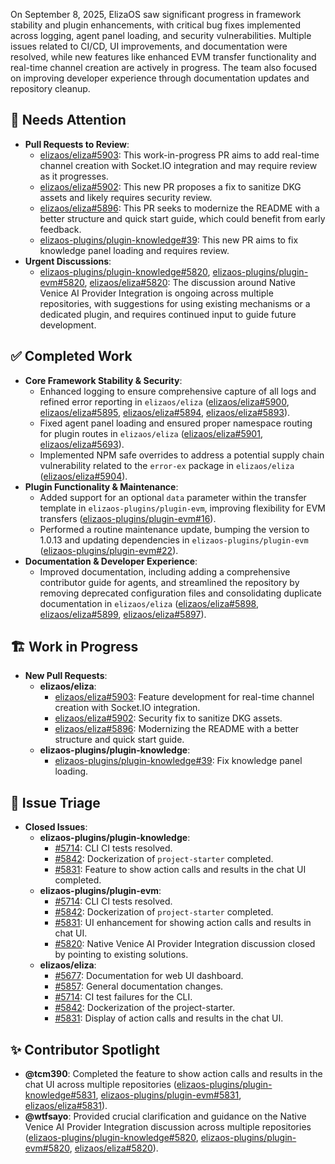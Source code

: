 On September 8, 2025, ElizaOS saw significant progress in framework stability and plugin enhancements, with critical bug fixes implemented across logging, agent panel loading, and security vulnerabilities. Multiple issues related to CI/CD, UI improvements, and documentation were resolved, while new features like enhanced EVM transfer functionality and real-time channel creation are actively in progress. The team also focused on improving developer experience through documentation updates and repository cleanup.

## 🚨 Needs Attention 
- **Pull Requests to Review**:
    - [elizaos/eliza#5903](https://github.com/elizaos/eliza/pull/5903): This work-in-progress PR aims to add real-time channel creation with Socket.IO integration and may require review as it progresses.
    - [elizaos/eliza#5902](https://github.com/elizaos/eliza/pull/5902): This new PR proposes a fix to sanitize DKG assets and likely requires security review.
    - [elizaos/eliza#5896](https://github.com/elizaos/eliza/pull/5896): This PR seeks to modernize the README with a better structure and quick start guide, which could benefit from early feedback.
    - [elizaos-plugins/plugin-knowledge#39](https://github.com/elizaos-plugins/plugin-knowledge/pull/39): This new PR aims to fix knowledge panel loading and requires review.
- **Urgent Discussions**:
    - [elizaos-plugins/plugin-knowledge#5820](https://github.com/elizaos-plugins/plugin-knowledge/issues/5820), [elizaos-plugins/plugin-evm#5820](https://github.com/elizaos-plugins/plugin-evm/issues/5820), [elizaos/eliza#5820](https://github.com/elizaos/eliza/issues/5820): The discussion around Native Venice AI Provider Integration is ongoing across multiple repositories, with suggestions for using existing mechanisms or a dedicated plugin, and requires continued input to guide future development.

## ✅ Completed Work
- **Core Framework Stability & Security**:
    - Enhanced logging to ensure comprehensive capture of all logs and refined error reporting in `elizaos/eliza` ([elizaos/eliza#5900](https://github.com/elizaos/eliza/pull/5900), [elizaos/eliza#5895](https://github.com/elizaos/eliza/pull/5895), [elizaos/eliza#5894](https://github.com/elizaos/eliza/pull/5894), [elizaos/eliza#5893](https://github.com/elizaos/eliza/pull/5893)).
    - Fixed agent panel loading and ensured proper namespace routing for plugin routes in `elizaos/eliza` ([elizaos/eliza#5901](https://github.com/elizaos/eliza/pull/5901), [elizaos/eliza#5693](https://github.com/elizaos/eliza/pull/5693)).
    - Implemented NPM safe overrides to address a potential supply chain vulnerability related to the `error-ex` package in `elizaos/eliza` ([elizaos/eliza#5904](https://github.com/elizaos/eliza/pull/5904)).
- **Plugin Functionality & Maintenance**:
    - Added support for an optional `data` parameter within the transfer template in `elizaos-plugins/plugin-evm`, improving flexibility for EVM transfers ([elizaos-plugins/plugin-evm#16](https://github.com/elizaos-plugins/plugin-evm/pull/16)).
    - Performed a routine maintenance update, bumping the version to 1.0.13 and updating dependencies in `elizaos-plugins/plugin-evm` ([elizaos-plugins/plugin-evm#22](https://github.com/elizaos-plugins/plugin-evm/pull/22)).
- **Documentation & Developer Experience**:
    - Improved documentation, including adding a comprehensive contributor guide for agents, and streamlined the repository by removing deprecated configuration files and consolidating duplicate documentation in `elizaos/eliza` ([elizaos/eliza#5898](https://github.com/elizaos/eliza/pull/5898), [elizaos/eliza#5899](https://github.com/elizaos/eliza/pull/5899), [elizaos/eliza#5897](https://github.com/elizaos/eliza/pull/5897)).

## 🏗️ Work in Progress
- **New Pull Requests**:
    - **elizaos/eliza**:
        - [elizaos/eliza#5903](https://github.com/elizaos/eliza/pull/5903): Feature development for real-time channel creation with Socket.IO integration.
        - [elizaos/eliza#5902](https://github.com/elizaos/eliza/pull/5902): Security fix to sanitize DKG assets.
        - [elizaos/eliza#5896](https://github.com/elizaos/eliza/pull/5896): Modernizing the README with a better structure and quick start guide.
    - **elizaos-plugins/plugin-knowledge**:
        - [elizaos-plugins/plugin-knowledge#39](https://github.com/elizaos-plugins/plugin-knowledge/pull/39): Fix knowledge panel loading.

## 🐞 Issue Triage
- **Closed Issues**:
    - **elizaos-plugins/plugin-knowledge**:
        - [#5714](https://github.com/elizaos-plugins/plugin-knowledge/issues/5714): CLI CI tests resolved.
        - [#5842](https://github.com/elizaos-plugins/plugin-knowledge/issues/5842): Dockerization of `project-starter` completed.
        - [#5831](https://github.com/elizaos-plugins/plugin-knowledge/issues/5831): Feature to show action calls and results in the chat UI completed.
    - **elizaos-plugins/plugin-evm**:
        - [#5714](https://github.com/elizaos-plugins/plugin-evm/issues/5714): CLI CI tests resolved.
        - [#5842](https://github.com/elizaos-plugins/plugin-evm/issues/5842): Dockerization of `project-starter` completed.
        - [#5831](https://github.com/elizaos-plugins/plugin-evm/issues/5831): UI enhancement for showing action calls and results in chat UI.
        - [#5820](https://github.com/elizaos-plugins/plugin-evm/issues/5820): Native Venice AI Provider Integration discussion closed by pointing to existing solutions.
    - **elizaos/eliza**:
        - [#5677](https://github.com/elizaos/eliza/issues/5677): Documentation for web UI dashboard.
        - [#5857](https://github.com/elizaos/eliza/issues/5857): General documentation changes.
        - [#5714](https://github.com/elizaos/eliza/issues/5714): CI test failures for the CLI.
        - [#5842](https://github.com/elizaos/eliza/issues/5842): Dockerization of the project-starter.
        - [#5831](https://github.com/elizaos/eliza/issues/5831): Display of action calls and results in the chat UI.

## ✨ Contributor Spotlight
- **@tcm390**: Completed the feature to show action calls and results in the chat UI across multiple repositories ([elizaos-plugins/plugin-knowledge#5831](https://github.com/elizaos-plugins/plugin-knowledge/issues/5831), [elizaos-plugins/plugin-evm#5831](https://github.com/elizaos-plugins/plugin-evm/issues/5831), [elizaos/eliza#5831](https://github.com/elizaos/eliza/issues/5831)).
- **@wtfsayo**: Provided crucial clarification and guidance on the Native Venice AI Provider Integration discussion across multiple repositories ([elizaos-plugins/plugin-knowledge#5820](https://github.com/elizaos-plugins/plugin-knowledge/issues/5820), [elizaos-plugins/plugin-evm#5820](https://github.com/elizaos-plugins/plugin-evm/issues/5820), [elizaos/eliza#5820](https://github.com/elizaos/eliza/issues/5820)).